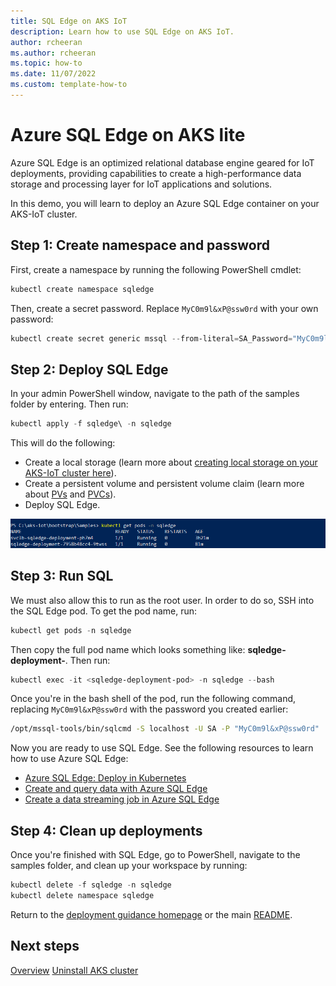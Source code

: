 ```yaml
---
title: SQL Edge on AKS IoT
description: Learn how to use SQL Edge on AKS IoT.
author: rcheeran
ms.author: rcheeran
ms.topic: how-to
ms.date: 11/07/2022
ms.custom: template-how-to
---
```


# Azure SQL Edge on AKS lite

Azure SQL Edge is an optimized relational database engine geared for IoT deployments, providing capabilities to create a high-performance data storage and processing layer for IoT applications and solutions.

In this demo, you will learn to deploy an Azure SQL Edge container on your AKS-IoT cluster.

## Step 1: Create namespace and password

First, create a namespace by running the following PowerShell cmdlet:

```powershell
kubectl create namespace sqledge
```

Then, create a secret password. Replace `MyC0m9l&xP@ssw0rd` with your own password:

```powershell
kubectl create secret generic mssql --from-literal=SA_Password="MyC0m9l&xP@ssw0rd" -n sqledge
```

## Step 2: Deploy SQL Edge

In your admin PowerShell window, navigate to the path of the samples folder by entering. Then run:

```powershell
kubectl apply -f sqledge\ -n sqledge
```

This will do the following:

- Create a local storage (learn more about [creating local storage on your AKS-IoT cluster here](/docs/additionalconfigs.md)).
- Create a persistent volume and persistent volume claim (learn more about [PVs](https://kubernetes.io/docs/tasks/configure-pod-container/configure-persistent-volume-storage/#create-a-persistentvolume) and [PVCs](https://kubernetes.io/docs/tasks/configure-pod-container/configure-persistent-volume-storage/#create-a-persistentvolumeclaim)).
- Deploy SQL Edge.

![image](media/aks-lite/sqledge_pods.png)

## Step 3: Run SQL

We must also allow this to run as the root user. In order to do so, SSH into the SQL Edge pod. To get the pod name, run:

```powershell
kubectl get pods -n sqledge
```

Then copy the full pod name which looks something like: **sqledge-deployment-<pod id>**. Then run:

```powershell
kubectl exec -it <sqledge-deployment-pod> -n sqledge --bash
```

Once you're in the bash shell of the pod, run the following command, replacing `MyC0m9l&xP@ssw0rd` with the password you created earlier:

```bash
/opt/mssql-tools/bin/sqlcmd -S localhost -U SA -P "MyC0m9l&xP@ssw0rd"
```

Now you are ready to use SQL Edge. See the following resources to learn how to use Azure SQL Edge:

- [Azure SQL Edge: Deploy in Kubernetes](/azure/azure-sql-edge/deploy-kubernetes)
- [Create and query data with Azure SQL Edge](/azure/azure-sql-edge/disconnected-deployment#create-and-query-data)
- [Create a data streaming job in Azure SQL Edge](/azure/azure-sql-edge/create-stream-analytics-job)

## Step 4: Clean up deployments

Once you're finished with SQL Edge, go to PowerShell, navigate to the samples folder, and clean up your workspace by running:

```powershell
kubectl delete -f sqledge -n sqledge
kubectl delete namespace sqledge
```

Return to the [deployment guidance homepage](/docs/AKS-IoT-Deployment-Guidance.md) or the main [README](/README.md).

## Next steps

[Overview](aks-lite-overview.md)
[Uninstall AKS cluster](aks-lite-howto-uninstall.md)
